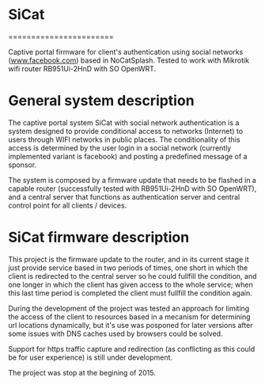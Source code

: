 # SiCat
=======================

Captive portal firmware for client's authentication using social networks (www.facebook.com) 
based in NoCatSplash. Tested to work with Mikrotik wifi router RB951Ui-2HnD with SO OpenWRT.

General system description
=======================

The captive portal system SiCat with social network authentication is a system designed to 
provide conditional access to networks (Internet) to users through WIFI networks in public places. 
The conditionality of this access is determined by the user login in a social network 
(currently implemented variant is facebook) and posting a predefined message of a sponsor.

The system is composed by a firmware update that needs to be flashed in a capable router 
(successfully tested with RB951Ui-2HnD with SO OpenWRT), and a central server that functions 
as authentication server and central control point for all clients / devices.

SiCat firmware description
=======================

This project is the firmware update to the router, and in its current stage it just provide service 
based in two periods of times, one short in which the client is redirected to the central server so 
he could fullfill the condition, and one longer in which the client has given access to the whole 
service; when this last time period is completed the client must fullfill the condition again.

During the development of the project was tested an approach for limiting the access of the client to 
resources based in a mecanism for determining url locations dynamically, but it's use was posponed for 
later versions after some issues with DNS caches used by browsers could be solved.

Support for https traffic capture and redirection (as conflicting as this could be for user experience) 
is still under development.

The project was stop at the begining of 2015. 



